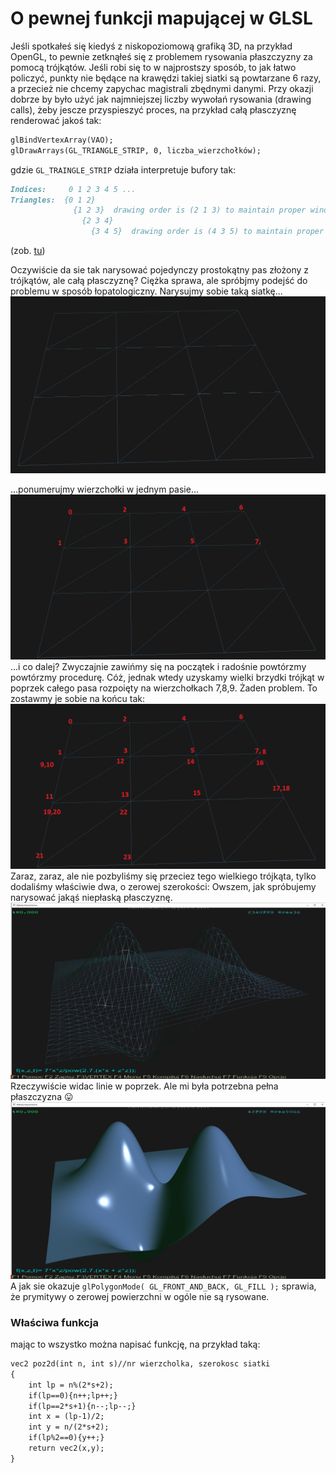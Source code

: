 # O pewnej funkcji mapującej w GLSL
Jeśli spotkałeś się kiedyś z niskopoziomową grafiką 3D, na przykład OpenGL, to pewnie zetknąłeś się z problemem rysowania płaszczyzny za pomocą trójkątów. Jeśli robi się to w najprostszy sposób, to jak łatwo policzyć, punkty nie będące na krawędzi takiej siatki są powtarzane 6 razy, a przecież nie chcemy zapychac magistrali zbędnymi danymi. Przy okazji dobrze by było użyć jak najmniejszej liczby wywołań rysowania (drawing calls), żeby jescze przyspieszyć proces, na przykład całą płasczyznę renderować jakoś tak:
```markdown
glBindVertexArray(VAO);
glDrawArrays(GL_TRIANGLE_STRIP, 0, liczba_wierzchołków);
```
gdzie `GL_TRAINGLE_STRIP` działa interpretuje bufory tak:
```markdown
Indices:     0 1 2 3 4 5 ...
Triangles:  {0 1 2}
              {1 2 3}  drawing order is (2 1 3) to maintain proper winding
                {2 3 4}
                  {3 4 5}  drawing order is (4 3 5) to maintain proper winding
```

(zob. [tu](https://www.khronos.org/opengl/wiki/Primitive))

Oczywiście da sie tak narysować pojedynczy prostokątny pas złożony z trójkątów, ale całą płasczyznę? Ciężka sprawa, ale spróbjmy podejść do problemu w sposób łopatologiczny. Narysujmy sobie taką siatkę...
![1](/1.png)

...ponumerujmy wierzchołki w jednym pasie...
![2](2.png)
...i co dalej? Zwyczajnie zawińmy się na początek i radośnie powtórzmy powtórzmy procedurę. Cóż, jednak wtedy uzyskamy wielki brzydki trójkąt w poprzek całego pasa rozpoięty na wierzchołkach 7,8,9. Żaden problem. To zostawmy je sobie na końcu tak:
![3](siatka2.png)
Zaraz, zaraz, ale nie pozbyliśmy się przeciez tego wielkiego trójkąta, tylko dodaliśmy właściwie dwa, o zerowej szerokości:
Owszem, jak spróbujemy narysować jakąś niepłaską płasczyznę.
![wf](wireframe.png)
Rzeczywiście widac linie w poprzek. Ale mi była potrzebna pełna płaszczyzna :stuck_out_tongue:
![pelne](full_res.png)
A jak sie okazuje `glPolygonMode( GL_FRONT_AND_BACK, GL_FILL );` sprawia, że prymitywy o zerowej powierzchni w ogóle nie są rysowane.

### Właściwa funkcja
mając to wszystko można napisać funkcję, na przykład taką:

```markdown
vec2 poz2d(int n, int s)//nr wierzcholka, szerokosc siatki
{
    int lp = n%(2*s+2);
    if(lp==0){n++;lp++;}
    if(lp==2*s+1){n--;lp--;}
    int x = (lp-1)/2;
    int y = n/(2*s+2);
    if(lp%2==0){y++;}
    return vec2(x,y);
}
```
